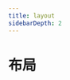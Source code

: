```yaml
---
title: layout
sidebarDepth: 2
---
```


# 布局


<ClientOnly>
    <layout-demo-1></layout-demo-1>
    <layout-demo-2></layout-demo-2>
    <layout-demo-3></layout-demo-3>
<ClientOnly>
